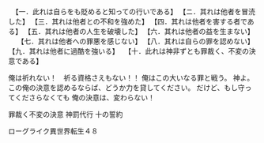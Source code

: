 　【一．此れは自らをも貶めると知っての行いである】
 【ニ．其れは他者を冒涜した】
【三．其れは他者との不和を強めた】
【四．其れは他者を害する者である】
【五．其れは他者の人生を破壊した】
【六．其れは他者の益を生まない】
　 【七．其れは他者への罪悪を感じない】
 【八．其れは自らの罪を認めない】
 【九．其れは他者に過酷を強いる】
 　【十．此れは神非ずとも罪裁く、不変の決意である】
  
  俺は祈れない！　祈る資格さえもない！！
  俺はこの大いなる罪と戦う。
  神よ。この俺の決意を認めるならば、どうか力を貸してください。
   だけど、もし守ってくださらなくても
 俺の決意は、変わらない！
 
 罪裁く不変の決意
 神罰代行
 十の誓約
 
 ローグライク異世界転生４８
